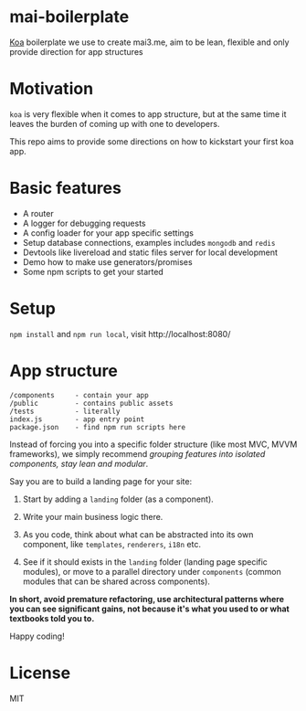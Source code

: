 
mai-boilerplate
===============

[Koa](https://github.com/koajs/koa) boilerplate we use to create mai3.me, aim to be lean, flexible and only provide direction for app structures


# Motivation

`koa` is very flexible when it comes to app structure, but at the same time it leaves the burden of coming up with one to developers.

This repo aims to provide some directions on how to kickstart your first koa app.


# Basic features

- A router
- A logger for debugging requests
- A config loader for your app specific settings
- Setup database connections, examples includes `mongodb` and `redis`
- Devtools like livereload and static files server for local development
- Demo how to make use generators/promises
- Some npm scripts to get your started


# Setup

`npm install` and `npm run local`, visit http://localhost:8080/


# App structure

```
/components     - contain your app
/public         - contains public assets
/tests          - literally
index.js        - app entry point
package.json    - find npm run scripts here
```

Instead of forcing you into a specific folder structure (like most MVC, MVVM frameworks), we simply recommend *grouping features into isolated components, stay lean and modular*.

Say you are to build a landing page for your site:

1. Start by adding a `landing` folder (as a component).

2. Write your main business logic there.

3. As you code, think about what can be abstracted into its own component, like `templates`, `renderers`, `i18n` etc.

4. See if it should exists in the `landing` folder (landing page specific modules), or move to a parallel directory under `components` (common modules that can be shared across components).

**In short, avoid premature refactoring, use architectural patterns where you can see significant gains, not because it's what you used to or what textbooks told you to.**

Happy coding!


# License

MIT

